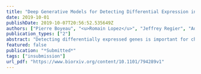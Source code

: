```yaml
---
title: "Deep Generative Models for Detecting Differential Expression in Single Cells"
date: 2019-10-01
publishDate: 2019-10-07T20:56:52.535649Z
authors: ["Pierre Boyeau", "<u>Romain Lopez</u>", "Jeffrey Regier", "Adam Gayoso", "Michael I. Jordan", "Nir Yosef"]
publication_types: ["2"]
abstract: "Detecting differentially expressed genes is important for characterizing subpopulations of cells. However, in scRNA-seq data, nuisance variation due to technical factors like sequencing depth and RNA capture efficiency obscures the underlying biological signal. First, we show that deep generative models, which combined Bayesian statistics and deep neural networks, better estimate the log-fold-change in gene expression levels between subpopulations of cells. Second, we use Bayesian decision theory to detect differentially expressed genes while controlling the false discovery rate. Our experiments on simulated and real datasets show that our approach out-performs state-of-the-art DE frameworks. Finally, we introduce a technique for improving the posterior approximation, and show that it also improves differential expression performance."
featured: false
publication: "*Submitted*"
tags: ["insubmission"]
url_pdf: "https://www.biorxiv.org/content/10.1101/794289v1"
---
```


